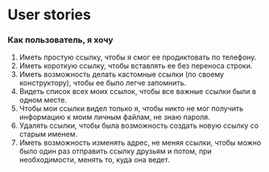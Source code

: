 # User stories
### Как пользователь, я хочу
1. Иметь простую ссылку, чтобы я смог ее продиктовать по телефону.
1. Иметь короткую ссылку, чтобы вставлять ее без переноса строки.
1. Иметь возможность делать кастомные ссылки (по своему конструктору), чтобы ее было легче запомнить.
1. Видеть список всех моих ссылок, чтобы все важные ссылки были в одном месте.
1. Чтобы мои ссылки видел только я, чтобы никто не мог получить информацию к моим личным файлам, не знаю пароля.
1. Удалять ссылки, чтобы была возможность создать новую ссылку со старым именем.
1. Иметь возможность изменять адрес, не меняя ссылки, чтобы можно было один раз отправить ссылку друзьям и потом, при необходимости, менять то, куда она ведет.
